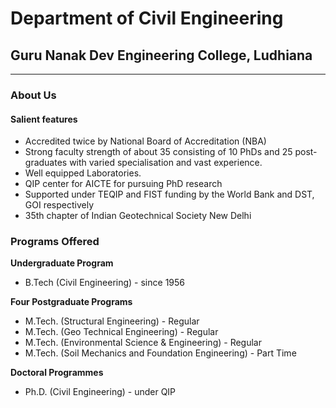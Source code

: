 # Department of Civil Engineering
## Guru Nanak Dev Engineering College, Ludhiana

---

### About Us

#### Salient features

- Accredited twice by National Board of Accreditation (NBA)
- Strong faculty strength of about 35 consisting of 10 PhDs and 25 post-graduates with varied specialisation and vast experience.
- Well equipped Laboratories.
-  QIP center for AICTE for pursuing PhD research
- Supported under TEQIP and FIST funding by the World Bank  and DST, GOI respectively
- 35th chapter of Indian Geotechnical Society New Delhi

### Programs Offered  


**Undergraduate Program**  
- B.Tech (Civil Engineering) - since 1956  

**Four Postgraduate Programs**
  - M.Tech. (Structural Engineering) - Regular
  - M.Tech. (Geo Technical Engineering) - Regular
  - M.Tech. (Environmental Science & Engineering) - Regular
  - M.Tech. (Soil Mechanics and Foundation Engineering) - Part Time  

**Doctoral Programmes**  

- Ph.D. (Civil Engineering) - under QIP
